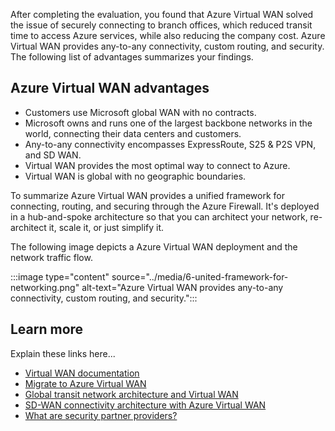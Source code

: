<!-- estimated unit duration 3 minutes -->

After completing the evaluation, you found that Azure Virtual WAN solved the issue of securely connecting to branch offices, which reduced transit time to access Azure services, while also reducing the company cost. Azure Virtual WAN provides any-to-any connectivity, custom routing, and security. The following list of advantages summarizes your findings.

## Azure Virtual WAN advantages

- Customers use Microsoft global WAN with no contracts.
- Microsoft owns and runs one of the largest backbone networks in the world, connecting their data centers and customers.
- Any-to-any connectivity encompasses ExpressRoute, S25 & P2S VPN, and SD WAN.
- Virtual WAN provides the most optimal way to connect to Azure.
- Virtual WAN is global with no geographic boundaries.  

To summarize Azure Virtual WAN provides a unified framework for connecting, routing, and securing through the Azure Firewall.
It's deployed in a hub-and-spoke architecture so that you can architect your network, re-architect it, scale it, or just simplify it.

The following image depicts a Azure Virtual WAN deployment and the network traffic flow.

:::image type="content" source="../media/6-united-framework-for-networking.png" alt-text="Azure Virtual WAN provides any-to-any connectivity, custom routing, and security.":::

## Learn more

Explain these links here...

- [Virtual WAN documentation](https://docs.microsoft.com/azure/virtual-wan?azure-portal=true)
- [Migrate to Azure Virtual WAN](https://docs.microsoft.com/azure/virtual-wan/migrate-from-hub-spoke-topology?azure-portal=true)
- [Global transit network architecture and Virtual WAN](https://docs.microsoft.com/azure/virtual-wan/virtual-wan-global-transit-network-architecture?azure-portal=true)
- [SD-WAN connectivity architecture with Azure Virtual WAN](https://docs.microsoft.com/azure/virtual-wan/sd-wan-connectivity-architecture?azure-portal=true)
- [What are security partner providers?](https://docs.microsoft.com/azure/firewall-manager/trusted-security-partners?azure-portal=true)
